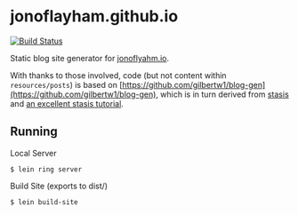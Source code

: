 jonoflayham.github.io
=====================

[![Build Status](https://travis-ci.org/jonoflayham/blog-gen.svg?branch=master)](https://travis-ci.org/jonoflayham/blog-gen)

Static blog site generator for [jonoflyahm.io](http://jonoflayham.io).

With thanks to those involved, code (but not content within `resources/posts`) is based on [https://github.com/gilbertw1/blog-gen](https://github.com/gilbertw1/blog-gen), which is in turn derived from [stasis](https://github.com/magnars/stasis) and [an excellent stasis tutorial](http://cjohansen.no/building-static-sites-in-clojure-with-stasis).

Running
-------

Local Server

    $ lein ring server

Build Site (exports to dist/)

    $ lein build-site